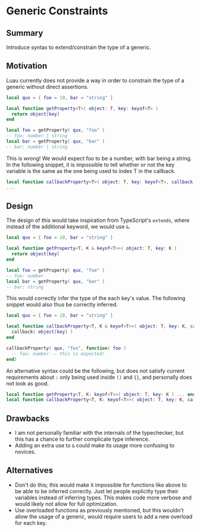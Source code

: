 # Generic Constraints
## Summary
Introduce syntax to extend/constrain the type of a generic.
## Motivation
Luau currently does not provide a way in order to constrain the type of a generic without direct assertions.
```lua
local qux = { foo = 10, bar = "string" }

local function getProperty<T>( object: T, key: keyof<T> )
  return object[key]
end

local foo = getProperty( qux, "foo" )
-- foo: number | string
local bar = getProperty( qux, "bar" )
-- bar: number | string
```
This is wrong! We would expect foo to be a number, with bar being a string.
In the following snippet, it is impossible to tell whether or not the key variable is the same as the one being used to index T in the callback.
```lua
local function callbackProperty<T>( object: T, key: keyof<T>, callback: (index<T, keyof<T>>) -> () )
...
```
## Design
The design of this would take inspiration from TypeScript's `extends`, where instead of the additional keyword, we would use `&`.
```lua
local qux = { foo = 10, bar = "string" }

local function getProperty<T, K & keyof<T>>( object: T, key: K )
  return object[key]
end

local foo = getProperty( qux, "foo" )
-- foo: number
local bar = getProperty( qux, "bar" )
-- bar: string
```
This would correctly infer the type of the each key's value.
The following snippet would also thus be correctly inferred.
```lua
local qux = { foo = 10, bar = "string" }

local function callbackProperty<T, K & keyof<T>>( object: T, key: K, callback: (index<T, K>) -> () )
  callback( object[key] )
end

callbackProperty( qux, "foo", function( foo )
  -- foo: number -- this is expected!
end)
```
An alternative syntax could be the following, but does not satisfy current requirements about `:` only being used inside `()` and `{}`, and personally does not look as good.
```lua
local function getProperty<T, K: keyof<T>>( object: T, key: K ) ... end
local function callbackProperty<T, K: keyof<T>>( object: T, key: K, callback: (index<T, K>) -> () ) ... end
```
## Drawbacks
- I am not personally familiar with the internals of the typechecker, but this has a chance to further complicate type inference.
- Adding an extra use to `&` could make its usage more confusing to novices.
## Alternatives
- Don't do this; this would make it impossible for functions like above to be able to be inferred correctly. Just let people explicitly type their variables instead of inferring types. This makes code more verbose and would likely not allow for full optimization.
- Use overloaded functions as previously mentioned, but this wouldn't allow the usage of a generic, would require users to add a new overload for each key.

